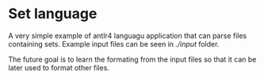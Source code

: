# Set language

A very simple example of antlr4 languagu application that can parse files containing sets. Example input files can be seen in _./input_ folder.

The future goal is to learn the formating from the input files so that it can be later used to format other files.